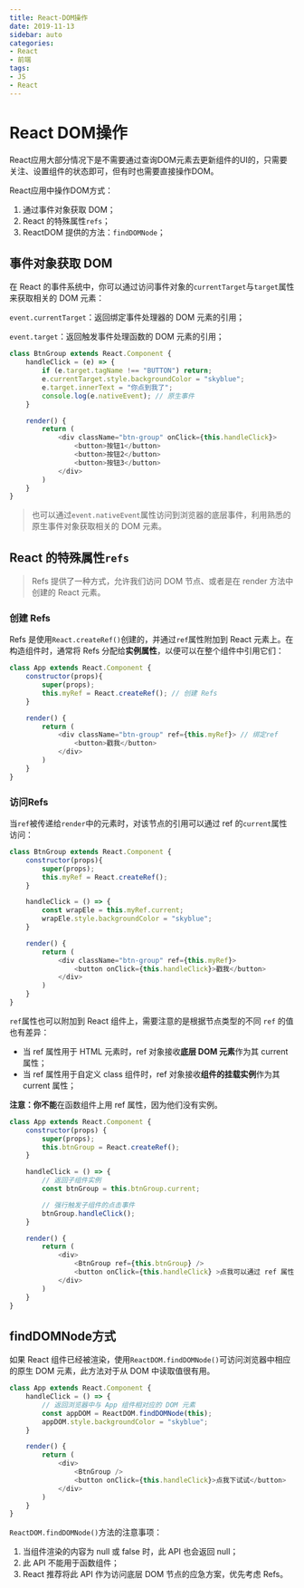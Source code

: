 ```yaml
---
title: React-DOM操作
date: 2019-11-13
sidebar: auto
categories: 
- React
- 前端
tags: 
- JS
- React
---
```


# React DOM操作

React应用大部分情况下是不需要通过查询DOM元素去更新组件的UI的，只需要关注、设置组件的状态即可，但有时也需要直接操作DOM。

React应用中操作DOM方式：

1. 通过事件对象获取 DOM；
2. React 的特殊属性`refs`；
3. ReactDOM 提供的方法：`findDOMNode`；

## 事件对象获取 DOM

在 React 的事件系统中，你可以通过访问事件对象的`currentTarget`与`target`属性来获取相关的 DOM 元素：

`event.currentTarget`：返回绑定事件处理器的 DOM 元素的引用；

`event.target`：返回触发事件处理函数的 DOM 元素的引用；

```js
class BtnGroup extends React.Component {
    handleClick = (e) => {
        if (e.target.tagName !== "BUTTON") return;
        e.currentTarget.style.backgroundColor = "skyblue";
        e.target.innerText = "你点到我了";
        console.log(e.nativeEvent); // 原生事件
    }

    render() {
        return (
            <div className="btn-group" onClick={this.handleClick}>
                <button>按钮1</button>
                <button>按钮2</button>
                <button>按钮3</button>
            </div>  
        )
    }
}
```

>  也可以通过`event.nativeEvent`属性访问到浏览器的底层事件，利用熟悉的原生事件对象获取相关的 DOM 元素。 

## React 的特殊属性`refs`

>  Refs 提供了一种方式，允许我们访问 DOM 节点、或者是在 render 方法中创建的 React 元素。 

### 创建 Refs

 Refs 是使用`React.createRef()`创建的，并通过`ref`属性附加到 React 元素上。在构造组件时，通常将 Refs 分配给**实例属性**，以便可以在整个组件中引用它们： 

```js
class App extends React.Component {
    constructor(props){
        super(props);
        this.myRef = React.createRef(); // 创建 Refs
    }

    render() {
        return (
            <div className="btn-group" ref={this.myRef}> // 绑定ref
                <button>戳我</button>
            </div>
        )
    }
}
```

### 访问Refs

 当`ref`被传递给`render`中的元素时，对该节点的引用可以通过 ref 的`current`属性访问： 

```js
class BtnGroup extends React.Component {
    constructor(props){
        super(props);
        this.myRef = React.createRef();
    }

    handleClick = () => {
        const wrapEle = this.myRef.current;
        wrapEle.style.backgroundColor = "skyblue";
    }

    render() {
        return (
            <div className="btn-group" ref={this.myRef}>
                <button onClick={this.handleClick}>戳我</button>
            </div>  
        )
    }
}
```

 `ref`属性也可以附加到 React 组件上，需要注意的是根据节点类型的不同 `ref` 的值也有差异： 

- 当 ref 属性用于 HTML 元素时，ref 对象接收**底层 DOM 元素**作为其 current 属性；
- 当 ref 属性用于自定义 class 组件时，ref 对象接收**组件的挂载实例**作为其 current 属性；

**注意：**你**不能**在函数组件上用 ref 属性，因为他们没有实例。

```js
class App extends React.Component {
    constructor(props) {
        super(props);
        this.btnGroup = React.createRef();
    }

    handleClick = () => {
        // 返回子组件实例
        const btnGroup = this.btnGroup.current;

        // 强行触发子组件的点击事件
        btnGroup.handleClick();
    }

    render() {
        return (
            <div>
                <BtnGroup ref={this.btnGroup} />
                <button onClick={this.handleClick} >点我可以通过 ref 属性访问子组件实例</button>
            </div>
        )
    }
}
```

## findDOMNode方式

 如果 React 组件已经被渲染，使用`ReactDOM.findDOMNode()`可访问浏览器中相应的原生 DOM 元素，此方法对于从 DOM 中读取值很有用。 

```js
class App extends React.Component {
    handleClick = () => {
        // 返回浏览器中与 App 组件相对应的 DOM 元素
        const appDOM = ReactDOM.findDOMNode(this);
        appDOM.style.backgroundColor = "skyblue";
    }

    render() {
        return (
            <div>
                <BtnGroup />
                <button onClick={this.handleClick}>点我下试试</button> 
            </div>
        )
    }
}
```

`ReactDOM.findDOMNode()`方法的注意事项：

1. 当组件渲染的内容为 null 或 false 时，此 API 也会返回 null；
2. 此 API 不能用于函数组件；
3. React 推荐将此 API 作为访问底层 DOM 节点的应急方案，优先考虑 Refs。

